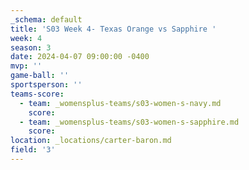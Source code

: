 ```yaml
---
_schema: default
title: 'S03 Week 4- Texas Orange vs Sapphire '
week: 4
season: 3
date: 2024-04-07 09:00:00 -0400
mvp: ''
game-ball: ''
sportsperson: ''
teams-score:
  - team: _womensplus-teams/s03-women-s-navy.md
    score:
  - team: _womensplus-teams/s03-women-s-sapphire.md
    score:
location: _locations/carter-baron.md
field: '3'
---
```

